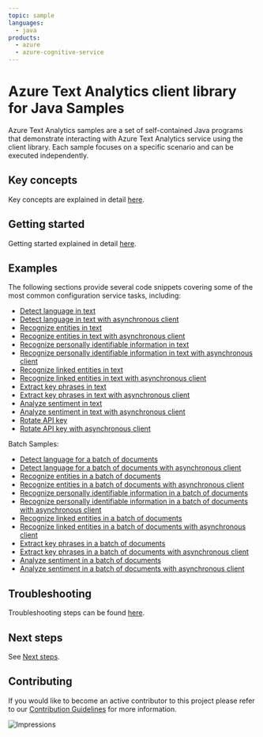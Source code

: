 ```yaml
---
topic: sample
languages:
  - java
products:
  - azure
  - azure-cognitive-service
---
```


# Azure Text Analytics client library for Java Samples

Azure Text Analytics samples are a set of self-contained Java programs that demonstrate interacting with Azure Text Analytics service
using the client library. Each sample focuses on a specific scenario and can be executed independently. 

## Key concepts
Key concepts are explained in detail [here][SDK_README_KEY_CONCEPTS].

## Getting started
Getting started explained in detail [here][SDK_README_GETTING_STARTED].

## Examples
The following sections provide several code snippets covering some of the most common configuration service tasks, including:

- [Detect language in text][sample_detect_language]
- [Detect language in text with asynchronous client][async_sample_detect_language]
- [Recognize entities in text][sample_entities]
- [Recognize entities in text with asynchronous client][async_sample_entities]
- [Recognize personally identifiable information in text][sample_pii_entities]
- [Recognize personally identifiable information in text with asynchronous client][async_sample_pii_entities]
- [Recognize linked entities in text][sample_linked_entities]
- [Recognize linked entities in text with asynchronous client][async_sample_linked_entities]
- [Extract key phrases in text][sample_key_phrases]
- [Extract key phrases in text with asynchronous client][async_sample_key_phrases]
- [Analyze sentiment in text][sample_sentiment]
- [Analyze sentiment in text with asynchronous client][async_sample_sentiment]
- [Rotate API key][sample_rotate_key]
- [Rotate API key with asynchronous client][async_sample_rotate_key]

Batch Samples:
- [Detect language for a batch of documents][sample_detect_language_batch]
- [Detect language for a batch of documents with asynchronous client][async_sample_detect_language_batch]
- [Recognize entities in a batch of documents][sample_entities_batch]
- [Recognize entities in a batch of documents with asynchronous client][async_sample_entities_batch]
- [Recognize personally identifiable information in a batch of documents][sample_pii_entities_batch]
- [Recognize personally identifiable information in a batch of documents with asynchronous client][async_sample_pii_entities_batch]
- [Recognize linked entities in a batch of documents][sample_linked_entities_batch]
- [Recognize linked entities in a batch of documents with asynchronous client][async_sample_linked_entities_batch]
- [Extract key phrases in a batch of documents][sample_key_phrases_batch]
- [Extract key phrases in a batch of documents with asynchronous client][async_sample_key_phrases_batch]
- [Analyze sentiment in a batch of documents][sample_sentiment_batch]
- [Analyze sentiment in a batch of documents with asynchronous client][async_sample_sentiment_batch]

## Troubleshooting
Troubleshooting steps can be found [here][SDK_README_TROUBLESHOOTING].

## Next steps
See [Next steps][SDK_README_NEXT_STEPS]. 

## Contributing
If you would like to become an active contributor to this project please refer to our [Contribution
Guidelines](../../CONTRIBUTING.md) for more information.

<!-- LINKS -->
[KEYS_SDK_README]: ../../README.md
[SDK_README_CONTRIBUTING]: ../../README.md#contributing
[SDK_README_GETTING_STARTED]: ../../README.md#getting-started
[SDK_README_TROUBLESHOOTING]: ../../README.md#troubleshooting
[SDK_README_KEY_CONCEPTS]: ../../README.md#key-concepts
[SDK_README_DEPENDENCY]: ../../README.md#adding-the-package-to-your-product
[SDK_README_NEXT_STEPS]: ../../README.md#next-steps

[async_sample_detect_language]: java/com/azure/ai/textanalytics/DetectLanguageAsync.java
[async_sample_detect_language_batch]: java/com/azure/ai/textanalytics/batch/DetectLanguageBatchDocumentsAsync.java
[async_sample_entities]: java/com/azure/ai/textanalytics/RecognizeEntitiesAsync.java
[async_sample_entities_batch]: java/com/azure/ai/textanalytics/batch/RecognizeEntitiesBatchDocumentsAsync.java
[async_sample_linked_entities]: java/com/azure/ai/textanalytics/RecognizeLinkedEntitiesAsync.java
[async_sample_linked_entities_batch]: java/com/azure/ai/textanalytics/batch/RecognizeLinkedEntitiesBatchDocumentsAsync.java
[async_sample_key_phrases]: java/com/azure/ai/textanalytics/ExtractKeyPhrasesAsync.java
[async_sample_key_phrases_batch]: java/com/azure/ai/textanalytics/batch/ExtractKeyPhrasesBatchDocumentsAsync.java
[async_sample_pii_entities]: java/com/azure/ai/textanalytics/RecognizePiiAsync.java
[async_sample_pii_entities_batch]: java/com/azure/ai/textanalytics/batch/RecognizePiiBatchDocumentsAsync.java
[async_sample_rotate_key]: java/com/azure/ai/textanalytics/RotateApiKeyAsync.java
[async_sample_sentiment]: java/com/azure/ai/textanalytics/AnalyzeSentimentAsync.java
[async_sample_sentiment_batch]: java/com/azure/ai/textanalytics/batch/AnalyzeSentimentBatchDocumentsAsync.java

[sample_detect_language]: java/com/azure/ai/textanalytics/DetectLanguage.java
[sample_detect_language_batch]: java/com/azure/ai/textanalytics/batch/DetectLanguageBatchDocuments.java
[sample_entities]: java/com/azure/ai/textanalytics/RecognizeEntities.java
[sample_entities_batch]: java/com/azure/ai/textanalytics/batch/RecognizeEntitiesBatchDocuments.java
[sample_linked_entities]: java/com/azure/ai/textanalytics/RecognizeLinkedEntities.java
[sample_linked_entities_batch]: java/com/azure/ai/textanalytics/batch/RecognizeLinkedEntitiesBatchDocuments.java
[sample_key_phrases]: java/com/azure/ai/textanalytics/ExtractKeyPhrases.java
[sample_key_phrases_batch]: java/com/azure/ai/textanalytics/batch/ExtractKeyPhrasesBatchDocuments.java
[sample_pii_entities]: java/com/azure/ai/textanalytics/RecognizePii.java
[sample_pii_entities_batch]: java/com/azure/ai/textanalytics/batch/RecognizePiiBatchDocuments.java
[sample_rotate_key]: java/com/azure/ai/textanalytics/RotateApiKey.java
[sample_sentiment]: java/com/azure/ai/textanalytics/AnalyzeSentiment.java
[sample_sentiment_batch]: java/com/azure/ai/textanalytics/batch/AnalyzeSentimentBatchDocuments.java

![Impressions](https://azure-sdk-impressions.azurewebsites.net/api/impressions/azure-sdk-for-java%2Fsdk%2Ftextanalytics%2Fazure-ai-textanalytics%2FREADME.png)
